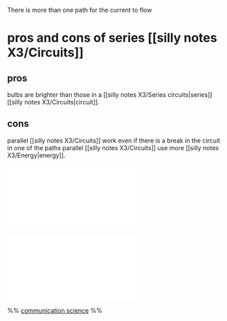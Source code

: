 There is more than one path for the current to flow
# pros and cons of series [[silly notes X3/Circuits]]
## pros
bulbs are brighter than those in a [[silly notes X3/Series circuits|series]] [[silly notes X3/Circuits|circuit]].

## cons
parallel [[silly notes X3/Circuits]] work even if there is a break in the circuit in one of the paths
parallel [[silly notes X3/Circuits]] use more [[silly notes X3/Energy|energy]]. 

![current across a silly notes X3/Parallel circuits parallel circuit](current.md#current%20across%20a%20silly%20notes%20X3/Parallel%20circuits%20parallel%20circuit)

![pd across a silly notes X3/Parallel circuits parallel circuit](potential%20difference%20and%20electromotive%20force.md#pd%20across%20a%20silly%20notes%20X3/Parallel%20circuits%20parallel%20circuit)


%%
[communication science](communication%20science.md)
%%